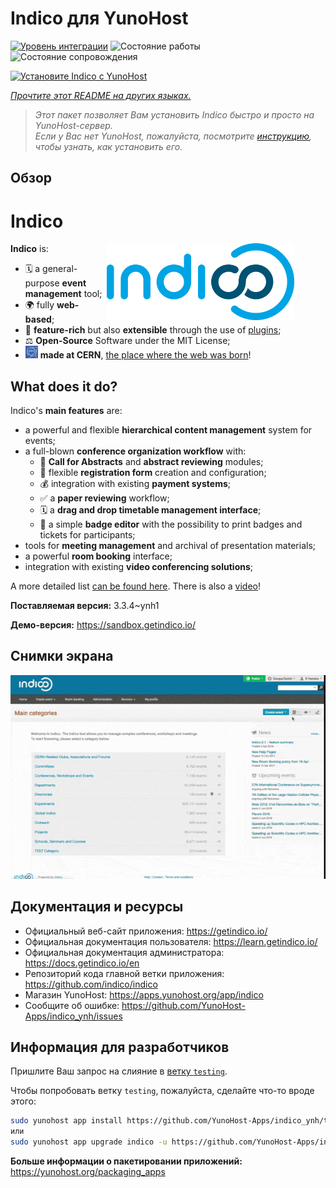 <!--
Важно: этот README был автоматически сгенерирован <https://github.com/YunoHost/apps/tree/master/tools/readme_generator>
Он НЕ ДОЛЖЕН редактироваться вручную.
-->

# Indico для YunoHost

[![Уровень интеграции](https://dash.yunohost.org/integration/indico.svg)](https://ci-apps.yunohost.org/ci/apps/indico/) ![Состояние работы](https://ci-apps.yunohost.org/ci/badges/indico.status.svg) ![Состояние сопровождения](https://ci-apps.yunohost.org/ci/badges/indico.maintain.svg)

[![Установите Indico с YunoHost](https://install-app.yunohost.org/install-with-yunohost.svg)](https://install-app.yunohost.org/?app=indico)

*[Прочтите этот README на других языках.](./ALL_README.md)*

> *Этот пакет позволяет Вам установить Indico быстро и просто на YunoHost-сервер.*  
> *Если у Вас нет YunoHost, пожалуйста, посмотрите [инструкцию](https://yunohost.org/install), чтобы узнать, как установить его.*

## Обзор

# Indico 

<img src="https://github.com/indico/indico/raw/master/indico/web/static/images/logo_indico.png"
     align="right"
     width="300"
     style="width: 300px; float: right; margin-right: 50px;">

**Indico** is:
 * 🗓 a general-purpose **event management** tool;
 * 🌍 fully **web-based**;
 * 🧩 **feature-rich** but also **extensible** through the use of [plugins](https://docs.getindico.io/en/stable/plugins/);
 * ⚖️ **Open-Source** Software under the MIT License;
 * <img src="https://raw.githubusercontent.com/indico/assets/master/cern_badge.png" width="20"> **made at CERN**, [the place where the web was born](https://home.cern/science/computing/birth-web)!

## What does it do?
Indico's **main features** are:
 * a powerful and flexible **hierarchical content management** system for events;
 * a full-blown **conference organization workflow** with:
   - 📢 **Call for Abstracts** and **abstract reviewing** modules;
   - 📝 flexible **registration form** creation and configuration;
   - 💰 integration with existing **payment systems**;
   - ✅ a **paper reviewing** workflow;
   - 🗓 a **drag and drop timetable management interface**;
   - 🎫 a simple **badge editor** with the possibility to print badges and tickets for participants;
 * tools for **meeting management** and archival of presentation materials;
 * a powerful **room booking** interface;
 * integration with existing **video conferencing solutions**;

A more detailed list [can be found here](https://getindico.io/features/). There is also a [video](https://www.youtube.com/watch?v=yo8rgg9dOcc)!


**Поставляемая версия:** 3.3.4~ynh1

**Демо-версия:** <https://sandbox.getindico.io/>

## Снимки экрана

![Снимок экрана Indico](./doc/screenshots/sneakpeek.gif)

## Документация и ресурсы

- Официальный веб-сайт приложения: <https://getindico.io/>
- Официальная документация пользователя: <https://learn.getindico.io/>
- Официальная документация администратора: <https://docs.getindico.io/en>
- Репозиторий кода главной ветки приложения: <https://github.com/indico/indico>
- Магазин YunoHost: <https://apps.yunohost.org/app/indico>
- Сообщите об ошибке: <https://github.com/YunoHost-Apps/indico_ynh/issues>

## Информация для разработчиков

Пришлите Ваш запрос на слияние в [ветку `testing`](https://github.com/YunoHost-Apps/indico_ynh/tree/testing).

Чтобы попробовать ветку `testing`, пожалуйста, сделайте что-то вроде этого:

```bash
sudo yunohost app install https://github.com/YunoHost-Apps/indico_ynh/tree/testing --debug
или
sudo yunohost app upgrade indico -u https://github.com/YunoHost-Apps/indico_ynh/tree/testing --debug
```

**Больше информации о пакетировании приложений:** <https://yunohost.org/packaging_apps>
